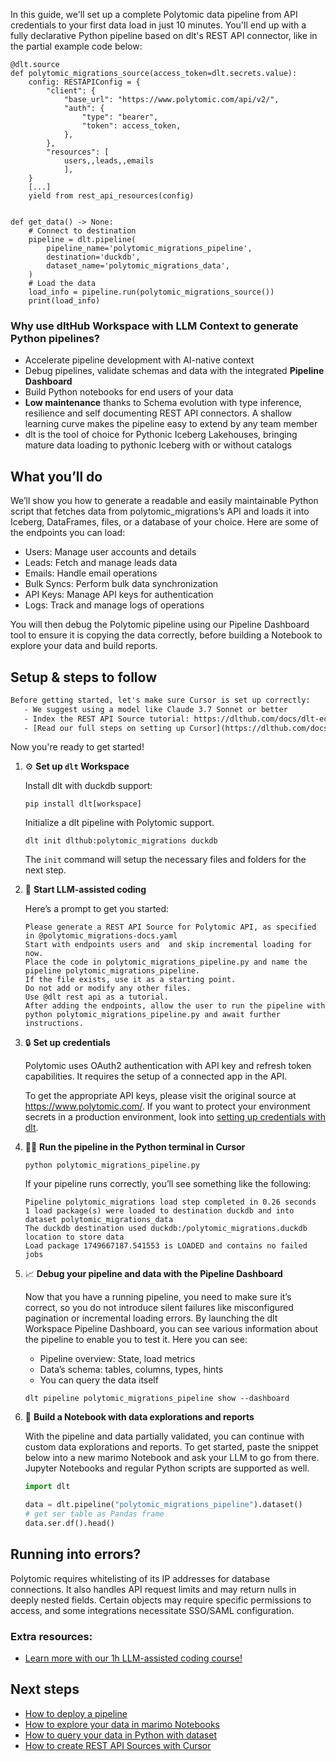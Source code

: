 In this guide, we'll set up a complete Polytomic data pipeline from API credentials to your first data load in just 10 minutes. You'll end up with a fully declarative Python pipeline based on dlt's REST API connector, like in the partial example code below:

```python-outcome
@dlt.source
def polytomic_migrations_source(access_token=dlt.secrets.value):
    config: RESTAPIConfig = {
        "client": {
            "base_url": "https://www.polytomic.com/api/v2/",
            "auth": {
                "type": "bearer",
                "token": access_token,
            },
        },
        "resources": [
            users,,leads,,emails
            ],
    }
    [...]
    yield from rest_api_resources(config)


def get_data() -> None:
    # Connect to destination
    pipeline = dlt.pipeline(
        pipeline_name='polytomic_migrations_pipeline',
        destination='duckdb',
        dataset_name='polytomic_migrations_data', 
    )
    # Load the data
    load_info = pipeline.run(polytomic_migrations_source())
    print(load_info) 
```

### Why use dltHub Workspace with LLM Context to generate Python pipelines?

- Accelerate pipeline development with AI-native context
- Debug pipelines, validate schemas and data with the integrated **Pipeline Dashboard**
- Build Python notebooks for end users of your data
- **Low maintenance** thanks to Schema evolution with type inference, resilience and self documenting REST API connectors. A shallow learning curve makes the pipeline easy to extend by any team member
- dlt is the tool of choice for Pythonic Iceberg Lakehouses, bringing mature data loading to pythonic Iceberg with or without catalogs

## What you’ll do

We’ll show you how to generate a readable and easily maintainable Python script that fetches data from polytomic_migrations’s API and loads it into Iceberg, DataFrames, files, or a database of your choice. Here are some of the endpoints you can load:

- Users: Manage user accounts and details
- Leads: Fetch and manage leads data
- Emails: Handle email operations
- Bulk Syncs: Perform bulk data synchronization
- API Keys: Manage API keys for authentication
- Logs: Track and manage logs of operations

You will then debug the Polytomic pipeline using our Pipeline Dashboard tool to ensure it is copying the data correctly, before building a Notebook to explore your data and build reports.

## Setup & steps to follow

```default
Before getting started, let's make sure Cursor is set up correctly:
   - We suggest using a model like Claude 3.7 Sonnet or better
   - Index the REST API Source tutorial: https://dlthub.com/docs/dlt-ecosystem/verified-sources/rest_api/ and add it to context as **@dlt rest api**
   - [Read our full steps on setting up Cursor](https://dlthub.com/docs/dlt-ecosystem/llm-tooling/cursor-restapi#23-configuring-cursor-with-documentation)
```

Now you're ready to get started!

1. ⚙️ **Set up `dlt` Workspace**
    
    Install dlt with duckdb support:
    ```shell
    pip install dlt[workspace]
    ```

    Initialize a dlt pipeline with Polytomic support.
    ```shell
    dlt init dlthub:polytomic_migrations duckdb
    ```

    The `init` command will setup the necessary files and folders for the next step.
    
2. 🤠 **Start LLM-assisted coding**
    
    Here’s a prompt to get you started:
    
    ```prompt
    Please generate a REST API Source for Polytomic API, as specified in @polytomic_migrations-docs.yaml 
    Start with endpoints users and  and skip incremental loading for now. 
    Place the code in polytomic_migrations_pipeline.py and name the pipeline polytomic_migrations_pipeline. 
    If the file exists, use it as a starting point. 
    Do not add or modify any other files. 
    Use @dlt rest api as a tutorial. 
    After adding the endpoints, allow the user to run the pipeline with python polytomic_migrations_pipeline.py and await further instructions.
    ```

    
3. 🔒 **Set up credentials** 
    
    Polytomic uses OAuth2 authentication with API key and refresh token capabilities. It requires the setup of a connected app in the API.
    
    To get the appropriate API keys, please visit the original source at https://www.polytomic.com/.
    If you want to protect your environment secrets in a production environment, look into [setting up credentials with dlt](https://dlthub.com/docs/walkthroughs/add_credentials).
    
4. 🏃‍♀️ **Run the pipeline in the Python terminal in Cursor**
    
    ```shell
    python polytomic_migrations_pipeline.py
    ```
    
    If your pipeline runs correctly, you’ll see something like the following:
    
    ```shell
    Pipeline polytomic_migrations load step completed in 0.26 seconds
    1 load package(s) were loaded to destination duckdb and into dataset polytomic_migrations_data
    The duckdb destination used duckdb:/polytomic_migrations.duckdb location to store data
    Load package 1749667187.541553 is LOADED and contains no failed jobs
    ```
    
5. 📈 **Debug your pipeline and data with the Pipeline Dashboard**

    Now that you have a running pipeline, you need to make sure it’s correct, so you do not introduce silent failures like misconfigured pagination or incremental loading errors. By launching the dlt Workspace Pipeline Dashboard, you can see various information about the pipeline to enable you to test it. Here you can see:
    - Pipeline overview: State, load metrics
    - Data’s schema: tables, columns, types, hints
    - You can query the data itself
    
    ```shell
    dlt pipeline polytomic_migrations_pipeline show --dashboard
    ```
    
6. 🐍 **Build a Notebook with data explorations and reports**

    With the pipeline and data partially validated, you can continue with custom data explorations and reports. To get started, paste the snippet below into a new marimo Notebook and ask your LLM to go from there. Jupyter Notebooks and regular Python scripts are supported as well.

    
    ```python
    import dlt

   data = dlt.pipeline("polytomic_migrations_pipeline").dataset()
   # get ser table as Pandas frame
   data.ser.df().head()
    ```

## Running into errors?

Polytomic requires whitelisting of its IP addresses for database connections. It also handles API request limits and may return nulls in deeply nested fields. Certain objects may require specific permissions to access, and some integrations necessitate SSO/SAML configuration.

### Extra resources:

- [Learn more with our 1h LLM-assisted coding course!](https://www.youtube.com/watch?v=GGid70rnJuM)

## Next steps

- [How to deploy a pipeline](https://dlthub.com/docs/walkthroughs/deploy-a-pipeline)
- [How to explore your data in marimo Notebooks](https://dlthub.com/docs/general-usage/dataset-access/marimo)
- [How to query your data in Python with dataset](https://dlthub.com/docs/general-usage/dataset-access/dataset)
- [How to create REST API Sources with Cursor](https://dlthub.com/docs/dlt-ecosystem/llm-tooling/cursor-restapi)